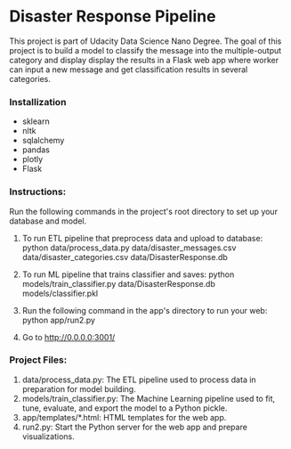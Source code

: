 
# Disaster Response Pipeline 

This project is part of Udacity Data Science Nano Degree. The goal of this project is to build a model to classify the message into the multiple-output category and display display the results in a Flask web app where worker can input a new message and get classification results in several categories.


### Installization 
* sklearn 
* nltk
* sqlalchemy 
* pandas
* plotly 
* Flask 


### Instructions:
Run the following commands in the project's root directory to set up your database and model.

1.   To run ETL pipeline that preprocess data and upload to database: 
python data/process_data.py data/disaster_messages.csv data/disaster_categories.csv data/DisasterResponse.db
2.   To run ML pipeline that trains classifier and saves: 
python models/train_classifier.py data/DisasterResponse.db models/classifier.pkl
3.   Run the following command in the app's directory to run your web:
 python app/run2.py
  
4.  Go to http://0.0.0.0:3001/

### Project Files:

1.  data/process_data.py: The ETL pipeline used to process data in preparation for model building.
2. 	models/train_classifier.py: The Machine Learning pipeline used to fit, tune, evaluate, and export the model to a Python pickle. 
3. 	app/templates/*.html: HTML templates for the web app.
4. 	run2.py: Start the Python server for the web app and prepare visualizations.
